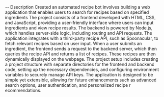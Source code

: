 -- Dsecription
Created an automated recipe bot involves building a web application that enables users to search for recipes based on specified ingredients
The project consists of a frontend developed with HTML, CSS, and JavaScript, providing a user-friendly interface where users can input ingredients and view recipe results.
The backend is powered by Node.js, which handles server-side logic, including routing and API requests. The application integrates with a third-party recipe API, such as Spoonacular, 
to fetch relevant recipes based on user input. When a user submits an ingredient, the frontend sends a request to the backend server, which then queries the recipe API and returns
a list of recipes.
These recipes are then dynamically displayed on the webpage. The project setup includes creating a project structure with separate directories for the frontend and backend code,
setting up the necessary dependencies, and configuring environment variables to securely manage API keys.
The application is designed to be simple yet extensible, allowing for future enhancements such as advanced search options, user authentication, and personalized recipe r
ecommendations.
